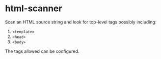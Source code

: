 # html-scanner

Scan an HTML source string and look for top-level tags possibly including:

1. `<template>`
2. `<head>`
3. `<body>`

The tags allowed can be configured.